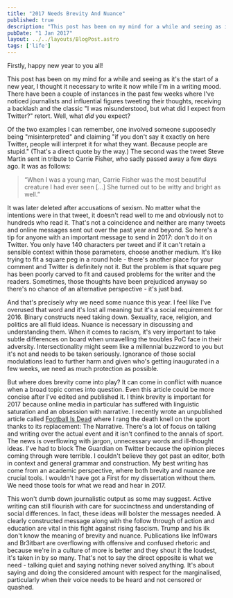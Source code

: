 ```yaml
---
title: "2017 Needs Brevity And Nuance"
published: true
description: "This post has been on my mind for a while and seeing as it's the start of a new year, I thought it necessary to write it now while I'm in a writing mood."
pubDate: "1 Jan 2017"
layout: ../../layouts/BlogPost.astro
tags: ['life']
---
```


Firstly, happy new year to you all!

This post has been on my mind for a while and seeing as it's the start of a new year, I thought it necessary to write it now while I'm in a writing mood. There have been a couple of instances in the past few weeks where I've noticed journalists and influential figures tweeting their thoughts, receiving a backlash and the classic "I was misunderstood, but what did I expect from Twitter?" retort. Well, what _did_ you expect?

Of the two examples I can remember, one involved someone supposedly being "misinterpreted" and claiming "if you don't say it exactly on here Twitter, people will interpret it for what they want. Because people are stupid." (That's a direct quote by the way.) The second was the tweet Steve Martin sent in tribute to Carrie Fisher, who sadly passed away a few days ago. It was as follows:

> “When I was a young man, Carrie Fisher was the most beautiful creature I had ever seen [...] She turned out to be witty and bright as well.”

It was later deleted after accusations of sexism. No matter what the intentions were in that tweet, it doesn't read well to me and obviously not to hundreds who read it. That's not a coincidence and neither are many tweets and online messages sent out over the past year and beyond. So here's a tip for anyone with an important message to send in 2017: don't do it on Twitter. You only have 140 characters per tweet and if it can't retain a sensible context within those parameters, choose another medium. It's like trying to fit a square peg in a round hole - there's another place for your comment and Twitter is definitely not it. But the problem is that square peg has been poorly carved to fit and caused problems for the writer and the readers. Sometimes, those thoughts have been prejudiced anyway so there's no chance of an alternative perspective - it's just bad.

And that's precisely why we need some nuance this year. I feel like I've overused that word and it's lost all meaning but it's a social requirement for 2016. Binary constructs need taking down. Sexuality, race, religion, and politics are all fluid ideas. Nuance is necessary in discussing and understanding them. When it comes to racism, it's very important to take subtle differences on board when unravelling the troubles PoC face in their adversity. Intersectionality might seem like a millennial buzzword to you but it's not and needs to be taken seriously. Ignorance of those social modulations lead to further harm and given who's getting inaugurated in a few weeks, we need as much protection as possible.

But where does brevity come into play? It can come in conflict with nuance when a broad topic comes into question. Even this article could be more concise after I've edited and published it. I think brevity is important for 2017 because online media in particular has suffered with linguistic saturation and an obsession with narrative. I recently wrote an unpublished article called [Football Is Dead](https://lastwordonsports.com/2017/01/13/football-is-dead/) where I rang the death knell on the sport thanks to its replacement: The Narrative. There's a lot of focus on talking and writing over the actual event and it isn't confined to the annals of sport. The news is overflowing with jargon, unnecessary words and ill-thought ideas. I've had to block The Guardian on Twitter because the opinion pieces coming through were terrible. I couldn't believe they got past an editor, both in context and general grammar and construction. My best writing has come from an academic perspective, where both brevity and nuance are crucial tools. I wouldn't have got a First for my dissertation without them. We need those tools for what we read and hear in 2017.

This won't dumb down journalistic output as some may suggest. Active writing can still flourish with care for succinctness and understanding of social differences. In fact, these ideas will bolster the messages needed. A clearly constructed message along with the follow through of action and education are vital in this fight against rising fascism. Trump and his ilk don't know the meaning of brevity and nuance. Publications like Inf0wars and Br3itbart are overflowing with offensive and confused rhetoric and because we're in a culture of more is better and they shout it the loudest, it's taken in by so many. That's not to say the direct opposite is what we need - talking quiet and saying nothing never solved anything. It's about saying and doing the considered amount with respect for the marginalised, particularly when their voice needs to be heard and not censored or quashed.
